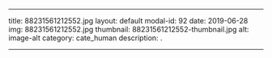 
---
title: 88231561212552.jpg
layout: default
modal-id: 92
date: 2019-06-28
img: 88231561212552.jpg
thumbnail: 88231561212552-thumbnail.jpg
alt: image-alt
category: cate_human
description: .

---
